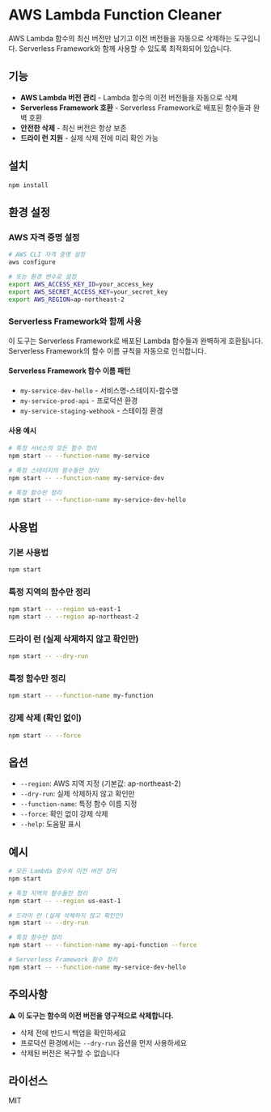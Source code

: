 # AWS Lambda Function Cleaner

AWS Lambda 함수의 최신 버전만 남기고 이전 버전들을 자동으로 삭제하는 도구입니다.
Serverless Framework와 함께 사용할 수 있도록 최적화되어 있습니다.

## 기능

- **AWS Lambda 버전 관리** - Lambda 함수의 이전 버전들을 자동으로 삭제
- **Serverless Framework 호환** - Serverless Framework로 배포된 함수들과 완벽 호환
- **안전한 삭제** - 최신 버전은 항상 보존
- **드라이 런 지원** - 실제 삭제 전에 미리 확인 가능

## 설치

```bash
npm install
```

## 환경 설정

### AWS 자격 증명 설정

```bash
# AWS CLI 자격 증명 설정
aws configure

# 또는 환경 변수로 설정
export AWS_ACCESS_KEY_ID=your_access_key
export AWS_SECRET_ACCESS_KEY=your_secret_key
export AWS_REGION=ap-northeast-2
```

### Serverless Framework와 함께 사용

이 도구는 Serverless Framework로 배포된 Lambda 함수들과 완벽하게 호환됩니다.
Serverless Framework의 함수 이름 규칙을 자동으로 인식합니다.

#### Serverless Framework 함수 이름 패턴

- `my-service-dev-hello` - 서비스명-스테이지-함수명
- `my-service-prod-api` - 프로덕션 환경
- `my-service-staging-webhook` - 스테이징 환경

#### 사용 예시

```bash
# 특정 서비스의 모든 함수 정리
npm start -- --function-name my-service

# 특정 스테이지의 함수들만 정리
npm start -- --function-name my-service-dev

# 특정 함수만 정리
npm start -- --function-name my-service-dev-hello
```

## 사용법

### 기본 사용법

```bash
npm start
```

### 특정 지역의 함수만 정리

```bash
npm start -- --region us-east-1
npm start -- --region ap-northeast-2
```

### 드라이 런 (실제 삭제하지 않고 확인만)

```bash
npm start -- --dry-run
```

### 특정 함수만 정리

```bash
npm start -- --function-name my-function
```

### 강제 삭제 (확인 없이)

```bash
npm start -- --force
```

## 옵션

- `--region`: AWS 지역 지정 (기본값: ap-northeast-2)
- `--dry-run`: 실제 삭제하지 않고 확인만
- `--function-name`: 특정 함수 이름 지정
- `--force`: 확인 없이 강제 삭제
- `--help`: 도움말 표시

## 예시

```bash
# 모든 Lambda 함수의 이전 버전 정리
npm start

# 특정 지역의 함수들만 정리
npm start -- --region us-east-1

# 드라이 런 (실제 삭제하지 않고 확인만)
npm start -- --dry-run

# 특정 함수만 정리
npm start -- --function-name my-api-function --force

# Serverless Framework 함수 정리
npm start -- --function-name my-service-dev-hello
```

## 주의사항

⚠️ **이 도구는 함수의 이전 버전을 영구적으로 삭제합니다.**

- 삭제 전에 반드시 백업을 확인하세요
- 프로덕션 환경에서는 `--dry-run` 옵션을 먼저 사용하세요
- 삭제된 버전은 복구할 수 없습니다

## 라이선스

MIT
